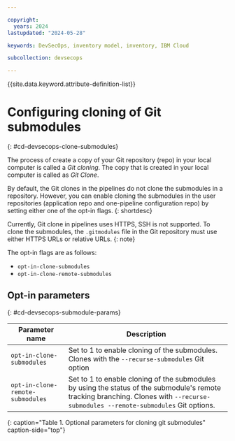 ```yaml
---

copyright:
  years: 2024
lastupdated: "2024-05-28"

keywords: DevSecOps, inventory model, inventory, IBM Cloud

subcollection: devsecops

---
```


{{site.data.keyword.attribute-definition-list}}

# Configuring cloning of Git submodules
{: #cd-devsecops-clone-submodules}

The process of create a copy of your Git repository (repo) in your local computer is called a *Git cloning*. The copy that is created in your local computer is called as *Git Clone*.

By default, the Git clones in the pipelines do not clone the submodules in a repository. However, you can enable cloning the submodules in the user repositories (application repo and one-pipeline configuration repo) by setting either one of the opt-in flags.
{: shortdesc}

Currently, Git clone in pipelines uses HTTPS, SSH is not supported. To clone the submodules, the ``.gitmodules`` file in the Git repository must use either HTTPS URLs or relative URLs.
{: note}

The opt-in flags are as follows:

* `opt-in-clone-submodules`
* `opt-in-clone-remote-submodules`

## Opt-in parameters
{: #cd-devsecops-submodule-params}

| Parameter name | Description |
|-|-|
| `opt-in-clone-submodules` | Set to 1 to enable cloning of the submodules. Clones with the `--recurse-submodules` Git option |
| `opt-in-clone-remote-submodules` | Set to 1 to enable cloning of the submodules by using the status of the submodule's remote tracking branching. Clones with `--recurse-submodules --remote-submodules` Git options.|
{: caption="Table 1. Optional parameters for cloning git submodules" caption-side="top"}
